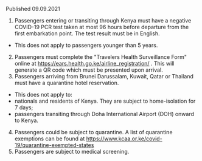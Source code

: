 Published 09.09.2021 
1. Passengers entering or transiting through Kenya must have a negative COVID-19 PCR test taken at most 96 hours before departure from the first embarkation point. The test result must be in English.
- This does not apply to passengers younger than 5 years.
2. Passengers must complete the "Travelers Health Surveillance Form" online at <a href="https://ears.health.go.ke/airline_registration/">https://ears.health.go.ke/airline_registration/</a> . This will generate a QR code which must be presented upon arrival.
3. Passengers arriving from Brunei Darussalam, Kuwait, Qatar or Thailand must have a quarantine hotel reservation. 
- This does not apply to:
- nationals and residents of Kenya. They are subject to home-isolation for 7 days;
- passengers transiting through Doha International Airport (DOH) onward to Kenya.
4. Passengers could be subject to quarantine. A list of quarantine exemptions can be found at <a href="https://www.kcaa.or.ke/covid-19/quarantine-exempted-states">https://www.kcaa.or.ke/covid-19/quarantine-exempted-states</a> 
5. Passengers are subject to medical screening.

